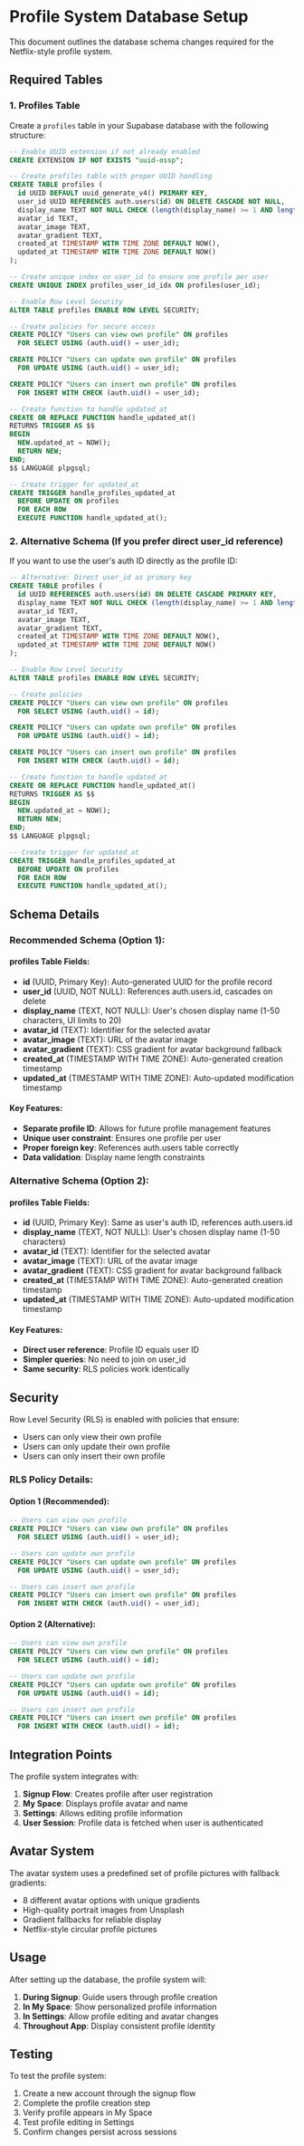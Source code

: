 # Profile System Database Setup

This document outlines the database schema changes required for the Netflix-style profile system.

## Required Tables

### 1. Profiles Table

Create a `profiles` table in your Supabase database with the following structure:

```sql
-- Enable UUID extension if not already enabled
CREATE EXTENSION IF NOT EXISTS "uuid-ossp";

-- Create profiles table with proper UUID handling
CREATE TABLE profiles (
  id UUID DEFAULT uuid_generate_v4() PRIMARY KEY,
  user_id UUID REFERENCES auth.users(id) ON DELETE CASCADE NOT NULL,
  display_name TEXT NOT NULL CHECK (length(display_name) >= 1 AND length(display_name) <= 50),
  avatar_id TEXT,
  avatar_image TEXT,
  avatar_gradient TEXT,
  created_at TIMESTAMP WITH TIME ZONE DEFAULT NOW(),
  updated_at TIMESTAMP WITH TIME ZONE DEFAULT NOW()
);

-- Create unique index on user_id to ensure one profile per user
CREATE UNIQUE INDEX profiles_user_id_idx ON profiles(user_id);

-- Enable Row Level Security
ALTER TABLE profiles ENABLE ROW LEVEL SECURITY;

-- Create policies for secure access
CREATE POLICY "Users can view own profile" ON profiles
  FOR SELECT USING (auth.uid() = user_id);

CREATE POLICY "Users can update own profile" ON profiles
  FOR UPDATE USING (auth.uid() = user_id);

CREATE POLICY "Users can insert own profile" ON profiles
  FOR INSERT WITH CHECK (auth.uid() = user_id);

-- Create function to handle updated_at
CREATE OR REPLACE FUNCTION handle_updated_at()
RETURNS TRIGGER AS $$
BEGIN
  NEW.updated_at = NOW();
  RETURN NEW;
END;
$$ LANGUAGE plpgsql;

-- Create trigger for updated_at
CREATE TRIGGER handle_profiles_updated_at
  BEFORE UPDATE ON profiles
  FOR EACH ROW
  EXECUTE FUNCTION handle_updated_at();
```

### 2. Alternative Schema (If you prefer direct user_id reference)

If you want to use the user's auth ID directly as the profile ID:

```sql
-- Alternative: Direct user_id as primary key
CREATE TABLE profiles (
  id UUID REFERENCES auth.users(id) ON DELETE CASCADE PRIMARY KEY,
  display_name TEXT NOT NULL CHECK (length(display_name) >= 1 AND length(display_name) <= 50),
  avatar_id TEXT,
  avatar_image TEXT,
  avatar_gradient TEXT,
  created_at TIMESTAMP WITH TIME ZONE DEFAULT NOW(),
  updated_at TIMESTAMP WITH TIME ZONE DEFAULT NOW()
);

-- Enable Row Level Security
ALTER TABLE profiles ENABLE ROW LEVEL SECURITY;

-- Create policies
CREATE POLICY "Users can view own profile" ON profiles
  FOR SELECT USING (auth.uid() = id);

CREATE POLICY "Users can update own profile" ON profiles
  FOR UPDATE USING (auth.uid() = id);

CREATE POLICY "Users can insert own profile" ON profiles
  FOR INSERT WITH CHECK (auth.uid() = id);

-- Create function to handle updated_at
CREATE OR REPLACE FUNCTION handle_updated_at()
RETURNS TRIGGER AS $$
BEGIN
  NEW.updated_at = NOW();
  RETURN NEW;
END;
$$ LANGUAGE plpgsql;

-- Create trigger for updated_at
CREATE TRIGGER handle_profiles_updated_at
  BEFORE UPDATE ON profiles
  FOR EACH ROW
  EXECUTE FUNCTION handle_updated_at();
```

## Schema Details

### Recommended Schema (Option 1):

#### profiles Table Fields:
- **id** (UUID, Primary Key): Auto-generated UUID for the profile record
- **user_id** (UUID, NOT NULL): References auth.users.id, cascades on delete
- **display_name** (TEXT, NOT NULL): User's chosen display name (1-50 characters, UI limits to 20)
- **avatar_id** (TEXT): Identifier for the selected avatar
- **avatar_image** (TEXT): URL of the avatar image
- **avatar_gradient** (TEXT): CSS gradient for avatar background fallback
- **created_at** (TIMESTAMP WITH TIME ZONE): Auto-generated creation timestamp
- **updated_at** (TIMESTAMP WITH TIME ZONE): Auto-updated modification timestamp

#### Key Features:
- **Separate profile ID**: Allows for future profile management features
- **Unique user constraint**: Ensures one profile per user
- **Proper foreign key**: References auth.users table correctly
- **Data validation**: Display name length constraints

### Alternative Schema (Option 2):

#### profiles Table Fields:
- **id** (UUID, Primary Key): Same as user's auth ID, references auth.users.id
- **display_name** (TEXT, NOT NULL): User's chosen display name (1-50 characters)
- **avatar_id** (TEXT): Identifier for the selected avatar
- **avatar_image** (TEXT): URL of the avatar image
- **avatar_gradient** (TEXT): CSS gradient for avatar background fallback
- **created_at** (TIMESTAMP WITH TIME ZONE): Auto-generated creation timestamp
- **updated_at** (TIMESTAMP WITH TIME ZONE): Auto-updated modification timestamp

#### Key Features:
- **Direct user reference**: Profile ID equals user ID
- **Simpler queries**: No need to join on user_id
- **Same security**: RLS policies work identically

## Security

Row Level Security (RLS) is enabled with policies that ensure:
- Users can only view their own profile
- Users can only update their own profile
- Users can only insert their own profile

### RLS Policy Details:

#### Option 1 (Recommended):
```sql
-- Users can view own profile
CREATE POLICY "Users can view own profile" ON profiles
  FOR SELECT USING (auth.uid() = user_id);

-- Users can update own profile  
CREATE POLICY "Users can update own profile" ON profiles
  FOR UPDATE USING (auth.uid() = user_id);

-- Users can insert own profile
CREATE POLICY "Users can insert own profile" ON profiles
  FOR INSERT WITH CHECK (auth.uid() = user_id);
```

#### Option 2 (Alternative):
```sql
-- Users can view own profile
CREATE POLICY "Users can view own profile" ON profiles
  FOR SELECT USING (auth.uid() = id);

-- Users can update own profile
CREATE POLICY "Users can update own profile" ON profiles
  FOR UPDATE USING (auth.uid() = id);

-- Users can insert own profile
CREATE POLICY "Users can insert own profile" ON profiles
  FOR INSERT WITH CHECK (auth.uid() = id);
```

## Integration Points

The profile system integrates with:

1. **Signup Flow**: Creates profile after user registration
2. **My Space**: Displays profile avatar and name
3. **Settings**: Allows editing profile information
4. **User Session**: Profile data is fetched when user is authenticated

## Avatar System

The avatar system uses a predefined set of profile pictures with fallback gradients:
- 8 different avatar options with unique gradients
- High-quality portrait images from Unsplash
- Gradient fallbacks for reliable display
- Netflix-style circular profile pictures

## Usage

After setting up the database, the profile system will:

1. **During Signup**: Guide users through profile creation
2. **In My Space**: Show personalized profile information
3. **In Settings**: Allow profile editing and avatar changes
4. **Throughout App**: Display consistent profile identity

## Testing

To test the profile system:

1. Create a new account through the signup flow
2. Complete the profile creation step
3. Verify profile appears in My Space
4. Test profile editing in Settings
5. Confirm changes persist across sessions
